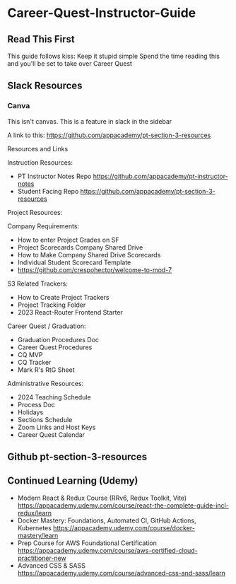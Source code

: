 # Career-Quest-Instructor-Guide

## Read This First

This guide follows kiss: Keep it stupid simple
Spend the time reading this and you'll be set to take over Career Quest

## Slack Resources

### Canva

This isn't canvas. This is a feature in slack in the sidebar

A link to this:
https://github.com/appacademy/pt-section-3-resources

Resources and Links

Instruction Resources:

* PT Instructor Notes Repo 
https://github.com/appacademy/pt-instructor-notes
* Student Facing Repo 
https://github.com/appacademy/pt-section-3-resources

Project Resources:

Company Requirements:

* How to enter Project Grades on SF
* Project Scorecards Company Shared Drive
* How to Make Company Shared Drive Scorecards
* Individual Student Scorecard Template
* https://github.com/crespohector/welcome-to-mod-7

S3 Related Trackers:

* How to Create Project Trackers
* Project Tracking Folder 
* 2023 React-Router Frontend Starter

Career Quest / Graduation:

* Graduation Procedures Doc
* Career Quest Procedures
* CQ MVP
* CQ Tracker
* Mark R's RtG Sheet

Administrative Resources:

* 2024 Teaching Schedule
* Process Doc
* Holidays 
* Sections Schedule 
* Zoom Links and Host Keys
* Career Quest Calendar

## Github pt-section-3-resources

## Continued Learning (Udemy)

* Modern React & Redux Course (RRv6, Redux Toolkit, Vite)
https://appacademy.udemy.com/course/react-the-complete-guide-incl-redux/learn
* Docker Mastery: Foundations, Automated CI, GitHub Actions, Kubernetes
https://appacademy.udemy.com/course/docker-mastery/learn
* Prep Course for AWS Foundational Certification
https://appacademy.udemy.com/course/aws-certified-cloud-practitioner-new
* Advanced CSS & SASS
https://appacademy.udemy.com/course/advanced-css-and-sass/learn